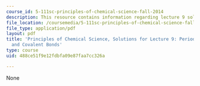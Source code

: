```yaml
---
course_id: 5-111sc-principles-of-chemical-science-fall-2014
description: This resource contains information regarding lecture 9 solution.
file_location: /coursemedia/5-111sc-principles-of-chemical-science-fall-2014/488ce51f9e12fdbfa09e87faa7cc326a_MIT5_111F14_Lec09Soln.pdf
file_type: application/pdf
layout: pdf
title: 'Principles of Chemical Science, Solutions for Lecture 9: Periodic Table; Ionic
  and Covalent Bonds'
type: course
uid: 488ce51f9e12fdbfa09e87faa7cc326a

---
```

None